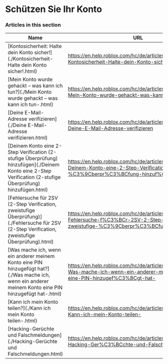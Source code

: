 # Schützen Sie Ihr Konto  
### Articles in this section
Name|URL
-|-
[Kontosicherheit: Halte dein Konto sicher!](./Kontosicherheit- Halte dein Konto sicher!.html) |https://en.help.roblox.com/hc/de/articles/203313380-Kontosicherheit-Halte-dein-Konto-sicher-
[Mein Konto wurde gehackt – was kann ich tun?](./Mein Konto wurde gehackt – was kann ich tun-.html) |https://en.help.roblox.com/hc/de/articles/203313390-Mein-Konto-wurde-gehackt-was-kann-ich-tun-
[Deine E-Mail-Adresse verifizieren](./Deine E-Mail-Adresse verifizieren.html) |https://en.help.roblox.com/hc/de/articles/203313350-Deine-E-Mail-Adresse-verifizieren
[Deinem Konto eine 2-Step Verification (2-stufige Überprüfung) hinzufügen](./Deinem Konto eine 2-Step Verification (2-stufige Überprüfung) hinzufügen.html) |https://en.help.roblox.com/hc/de/articles/212459863-Deinem-Konto-eine-2-Step-Verification-2-stufige-%C3%9Cberpr%C3%BCfung-hinzuf%C3%BCgen
[Fehlersuche für 2SV (2-Step Verification, zweistufige Überprüfung)](./Fehlersuche für 2SV (2-Step Verification, zweistufige Überprüfung).html) |https://en.help.roblox.com/hc/de/articles/360000350706-Fehlersuche-f%C3%BCr-2SV-2-Step-Verification-zweistufige-%C3%9Cberpr%C3%BCfung-
[Was mache ich, wenn ein anderer meinem Konto eine PIN hinzugefügt hat?](./Was mache ich, wenn ein anderer meinem Konto eine PIN hinzugefügt hat-.html) |https://en.help.roblox.com/hc/de/articles/360031316752-Was-mache-ich-wenn-ein-anderer-meinem-Konto-eine-PIN-hinzugef%C3%BCgt-hat-
[Kann ich mein Konto teilen?](./Kann ich mein Konto teilen-.html) |https://en.help.roblox.com/hc/de/articles/360000236103-Kann-ich-mein-Konto-teilen-
[Hacking-Gerüchte und Falschmeldungen](./Hacking-Gerüchte und Falschmeldungen.html) |https://en.help.roblox.com/hc/de/articles/360000240346-Hacking-Ger%C3%BCchte-und-Falschmeldungen